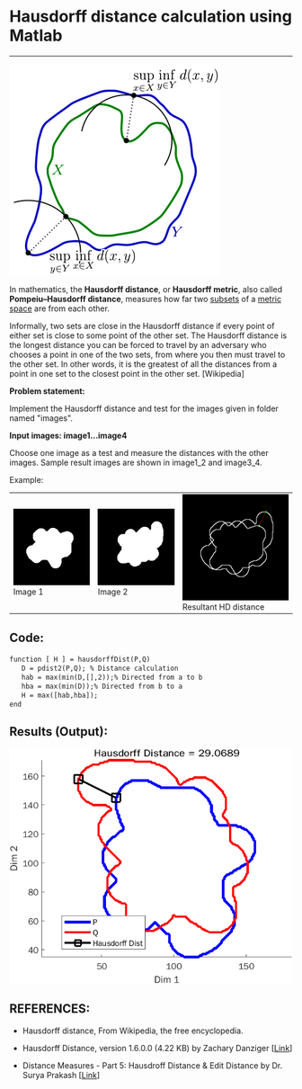 # Hausdorff distance calculation using Matlab

* * *


![image alt text](image_0.png)

In mathematics, the **Hausdorff distance**, or **Hausdorff metric**, also called **Pompeiu–Hausdorff distance**, measures how far two [subsets](https://en.wikipedia.org/wiki/Subset) of a [metric space](https://en.wikipedia.org/wiki/Metric_space) are from each other.

Informally, two sets are close in the Hausdorff distance if every point of either set is close to some point of the other set. The Hausdorff distance is the longest distance you can be forced to travel by an adversary who chooses a point in one of the two sets, from where you then must travel to the other set. In other words, it is the greatest of all the distances from a point in one set to the closest point in the other set. [Wikipedia]

**Problem statement:**

Implement the Hausdorff distance and test for the images given in folder named "images".

**Input images: image1...image4**

Choose one image as a test and measure the distances with the other images. Sample result images are shown in image1_2 and image3_4.

Example:

<table>
  <tr>
    <td>
<img src="images/image1.png" width="" alt="alt_text" title="image_tooltip">
Image 1</td>
    <td>
 <img src="images/image2.png" width="" alt="alt_text" title="image_tooltip">
Image 2</td>
    <td>
 <img src="images/image1_2.png" width="" alt="alt_text" title="image_tooltip">
Resultant HD distance</td>
  </tr>
</table>


## Code:

```
function [ H ] = hausdorffDist(P,Q)
   D = pdist2(P,Q); % Distance calculation
   hab = max(min(D,[],2));% Directed from a to b
   hba = max(min(D));% Directed from b to a
   H = max([hab,hba]);
end
```

## Results (Output):

![image alt text](image_1.png)


## REFERENCES:

* Hausdorff distance, From Wikipedia, the free encyclopedia.

* Hausdorff Distance, version 1.6.0.0 (4.22 KB) by Zachary Danziger [[Link](https://in.mathworks.com/matlabcentral/fileexchange/26738-hausdorff-distance)]

* Distance Measures - Part 5: Hausdroff Distance & Edit Distance by Dr. Surya Prakash [[Link](https://www.youtube.com/watch?v=cmzL8b5Z7CY)]

